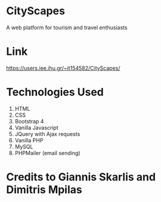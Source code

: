 # CityScapes
A web platform for tourism and travel enthusiasts

# Link 
https://users.iee.ihu.gr/~it154582/CityScapes/

# Technologies Used 

1. HTML
2. CSS
3. Bootstrap 4
4. Vanilla Javascript
5. JQuery with Ajax requests
6. Vanilla PHP
7. MySQL
8. PHPMailer (email sending) 


# Credits to Giannis Skarlis and Dimitris Mpilas
